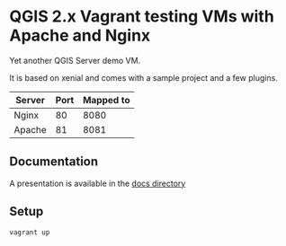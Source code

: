 # QGIS 2.x Vagrant testing VMs with Apache and Nginx

Yet another QGIS Server demo VM.

It is based on xenial and comes with a sample project and a few plugins.


| Server     | Port       | Mapped to |
|---         |---         |---        |
| Nginx      | 80         | 8080      |
| Apache     | 81         | 8081      |


## Documentation

A presentation is available in the [docs directory](docs/index.rst)

## Setup

```
vagrant up
```



